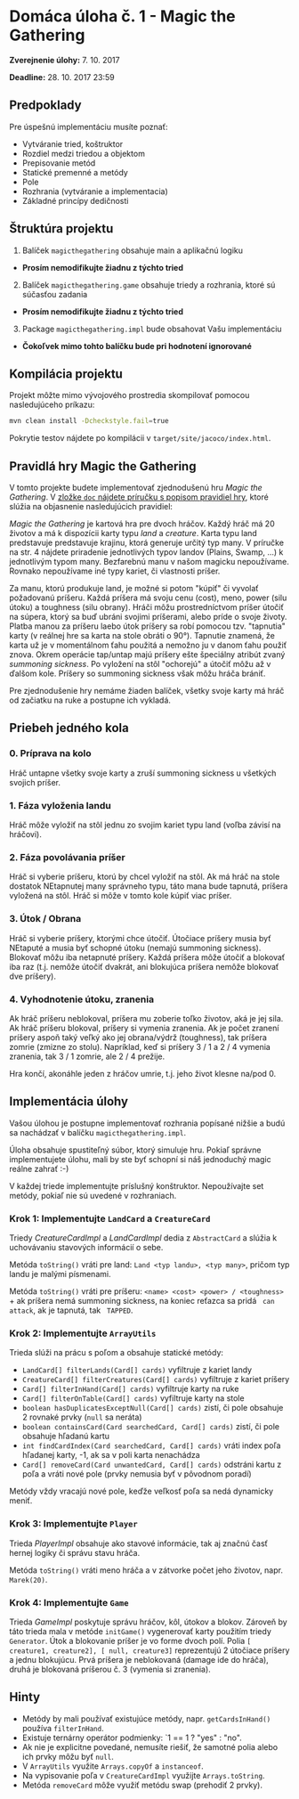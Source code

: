 ﻿# Domáca úloha č. 1 - Magic the Gathering

**Zverejnenie úlohy:** 7. 10. 2017

**Deadline:** 28. 10. 2017 23:59

## Predpoklady

Pre úspešnú implementáciu musíte poznať:

* Vytváranie tried, koštruktor
* Rozdiel medzi triedou a objektom
* Prepisovanie metód
* Statické premenné a metódy
* Pole
* Rozhrania (vytváranie a implementacia)
* Základné princípy dedičnosti

## Štruktúra projektu

1. Balíček ```magicthegathering``` obsahuje main a aplikačnú logiku
  - **Prosím nemodifikujte žiadnu z týchto tried**
2. Balíček ```magicthegathering.game``` obsahuje triedy a rozhrania, ktoré sú súčasťou zadania
  - **Prosím nemodifikujte žiadnu z týchto tried**
3. Package  ```magicthegathering.impl``` bude obsahovat Vašu implementáciu
  - **Čokoľvek mimo tohto balíčku bude pri hodnotení ignorované**

## Kompilácia projektu

Projekt môžte mimo vývojového prostredia skompilovať pomocou nasledujúceho príkazu:

```bash
mvn clean install -Dcheckstyle.fail=true
```

Pokrytie testov nájdete po kompilácii v `target/site/jacoco/index.html`.

## Pravidlá hry Magic the Gathering

V tomto projekte budete implementovať zjednodušenú hru _Magic the Gathering_.
V [zložke `doc` nájdete príručku s popisom pravidiel hry](doc/MagicTheGathering-QuickStartGuide.pdf), 
ktoré slúžia na objasnenie nasledujúcich pravidiel:

_Magic the Gathering_ je kartová hra pre dvoch hráčov.
Každý hráč má 20 životov a má k dispozícii karty typu _land_ a _creature_.
Karta typu land predstavuje predstavuje krajinu, ktorá generuje určitý typ many.
V príručke na str. 4 nájdete priradenie jednotlivých typov landov (Plains, Swamp, ...) k jednotlivým typom many.
Bezfarebnú manu v našom magicku nepoužívame. Rovnako nepoužívame iné typy kariet, či vlastnosti príšer.  

Za manu, ktorú produkuje land, je možné si potom "kúpiť" či vyvolať požadovanú príšeru.
Každá príšera má svoju cenu (cost), meno, power (silu útoku) a toughness (silu obrany).
Hráči môžu prostredníctvom príšer útočiť na súpera, ktorý sa buď ubráni svojimi príšerami, alebo príde o svoje životy.
Platba manou za príšeru laebo útok príšery sa robí pomocou tzv. "tapnutia" karty 
(v reálnej hre sa karta na stole obráti o 90°).
Tapnutie znamená, že karta už je v momentálnom ťahu použitá a nemožno ju v danom ťahu použiť znova.
Okrem operácie tap/untap majú príšery ešte špeciálny atribút zvaný _summoning sickness_.
Po vyložení na stôl "ochorejú" a útočiť môžu až v ďalšom kole. Príšery so summoning sickness však môžu hráča brániť. 

Pre zjednodušenie hry nemáme žiaden balíček, všetky svoje karty má hráč od začiatku na ruke a postupne ich vykladá.

## Priebeh jedného kola

### 0. Príprava na kolo
   
Hráč untapne všetky svoje karty a zruší summoning sickness u všetkých svojich príšer.

### 1. Fáza vyloženia landu

Hráč môže vyložiť na stôl jednu zo svojim kariet typu land (voľba závisí na hráčovi).

### 2. Fáza povolávania príšer

Hráč si vyberie príšeru, ktorú by chcel vyložiť na stôl.
Ak má hráč na stole dostatok NEtapnutej many správneho typu, táto mana bude tapnutá, príšera vyložená na stôl.
Hráč si môže v tomto kole kúpiť viac príšer.

### 3. Útok / Obrana

Hráč si vyberie príšery, ktorými chce útočiť.
Útočiace príšery musia byť NEtaputé a musia byť schopné útoku (nemajú summoning sickness).
Blokovať môžu iba netapnuté príšery. Každá príšera môže útočiť a blokovať iba raz
(t.j. nemôže útočiť dvakrát, ani blokujúca príšera nemôže blokovať dve príšery).

### 4. Vyhodnotenie útoku, zranenia

Ak hráč príšeru neblokoval, príšera mu zoberie toľko životov, aká je jej sila.
Ak hráč príšeru blokoval, príšery si vymenia zranenia.
Ak je počet zranení príšery aspoň taký veľký ako jej obrana/výdrž (toughness), tak príšera zomrie (zmizne zo stolu).
Napríklad, keď si príšery 3 / 1 a 2 / 4 vymenia zranenia, tak 3 / 1 zomrie, ale 2 / 4 prežije. 

Hra končí, akonáhle jeden z hráčov umrie, t.j. jeho život klesne na/pod 0.

## Implementácia úlohy

Vašou úlohou je postupne implementovať rozhrania popísané nižšie a budú sa nachádzať v balíčku `magicthegathering.impl`.

Úloha obsahuje spustiteľný súbor, ktorý simuluje hru.
Pokiaľ správne implementujete úlohu, mali by ste byť schopní si náš jednoduchý magic reálne zahrať :-)

V každej triede implementujte príslušný konštruktor. Nepoužívajte set metódy, pokiaľ nie sú uvedené v rozhraniach.

### Krok 1: Implementujte `LandCard` a `CreatureCard` 

Triedy _CreatureCardImpl_ a _LandCardImpl_ dedia z `AbstractCard` a slúžia k uchovávaniu stavových informácií o sebe.

Metóda `toString()` vráti pre land: `Land <typ landu>, <typ many>`, pričom typ landu je malými písmenami.
 
Metóda `toString()` vráti pre príšeru: `<name> <cost> <power> / <toughness>` + ak príšera nemá summoning sickness,
na koniec reťazca sa pridá ` can attack`, ak je tapnutá, tak ` TAPPED`. 

### Krok 2: Implementujte `ArrayUtils`

Trieda slúži na prácu s poľom a obsahuje statické metódy:

- `LandCard[] filterLands(Card[] cards)` vyfiltruje z kariet landy
- `CreatureCard[] filterCreatures(Card[] cards)` vyfiltruje z kariet príšery
- `Card[] filterInHand(Card[] cards)` vyfiltruje karty na ruke
- `Card[] filterOnTable(Card[] cards)` vyfiltruje karty na stole
- `boolean hasDuplicatesExceptNull(Card[] cards)` zistí, či pole obsahuje 2 rovnaké prvky (`null` sa neráta)
- `boolean containsCard(Card searchedCard, Card[] cards)` zistí, či pole obsahuje hľadanú kartu 
- `int findCardIndex(Card searchedCard, Card[] cards)` vráti index poľa hľadanej karty, 
-1, ak sa v poli karta nenachádza
- `Card[] removeCard(Card unwantedCard, Card[] cards)` odstráni kartu z poľa a vráti nové pole
  (prvky nemusia byť v pôvodnom poradí)

Metódy vždy vracajú nové pole, keďže veľkosť poľa sa nedá dynamicky meniť.

### Krok 3: Implementujte `Player`

Trieda _PlayerImpl_ obsahuje ako stavové informácie, tak aj značnú časť hernej logiky či správu stavu hráča.

Metóda `toString()` vráti meno hráča a v zátvorke počet jeho životov, napr. `Marek(20)`. 

### Krok 4: Implementujte `Game`

Trieda _GameImpl_ poskytuje správu hráčov, kôl, útokov a blokov. 
Zároveň by táto trieda mala v metóde `initGame()` vygenerovať karty použitím triedy `Generator`.
Útok a blokovanie príšer je vo forme dvoch polí. 
Polia `[ creature1, creature2], [ null, creature3]` reprezentujú 2 útočiace príšery a jednu blokujúcu.
Prvá príšera je neblokovaná (damage ide do hráča), druhá je blokovaná príšerou č. 3 (vymenia si zranenia).

## Hinty

- Metódy by mali používať existujúce metódy, napr. `getCardsInHand()` používa `filterInHand`.
- Existuje ternárny operátor podmienky: `1 == 1 ? "yes" : "no".
- Ak nie je explicitne povedané, nemusíte riešiť, že samotné polia alebo ich prvky môžu byť `null`.
- V `ArrayUtils` využite `Arrays.copyOf` a `instanceof`.
- Na vypisovanie poľa v `CreatureCardImpl` využijte `Arrays.toString`.
- Metóda `removeCard` môže využiť metódu swap (prehodiť 2 prvky).
